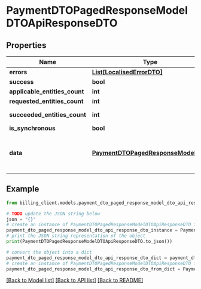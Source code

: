 # PaymentDTOPagedResponseModelDTOApiResponseDTO


## Properties

Name | Type | Description | Notes
------------ | ------------- | ------------- | -------------
**errors** | [**List[LocalisedErrorDTO]**](LocalisedErrorDTO.md) |  | [optional] 
**success** | **bool** |  | [optional] 
**applicable_entities_count** | **int** |  | [optional] 
**requested_entities_count** | **int** |  | [optional] 
**succeeded_entities_count** | **int** |  | [optional] [readonly] 
**is_synchronous** | **bool** |  | [optional] 
**data** | [**PaymentDTOPagedResponseModelDTO**](PaymentDTOPagedResponseModelDTO.md) | The updated entity in case of modifications or creation | [optional] 

## Example

```python
from billing_client.models.payment_dto_paged_response_model_dto_api_response_dto import PaymentDTOPagedResponseModelDTOApiResponseDTO

# TODO update the JSON string below
json = "{}"
# create an instance of PaymentDTOPagedResponseModelDTOApiResponseDTO from a JSON string
payment_dto_paged_response_model_dto_api_response_dto_instance = PaymentDTOPagedResponseModelDTOApiResponseDTO.from_json(json)
# print the JSON string representation of the object
print(PaymentDTOPagedResponseModelDTOApiResponseDTO.to_json())

# convert the object into a dict
payment_dto_paged_response_model_dto_api_response_dto_dict = payment_dto_paged_response_model_dto_api_response_dto_instance.to_dict()
# create an instance of PaymentDTOPagedResponseModelDTOApiResponseDTO from a dict
payment_dto_paged_response_model_dto_api_response_dto_from_dict = PaymentDTOPagedResponseModelDTOApiResponseDTO.from_dict(payment_dto_paged_response_model_dto_api_response_dto_dict)
```
[[Back to Model list]](../README.md#documentation-for-models) [[Back to API list]](../README.md#documentation-for-api-endpoints) [[Back to README]](../README.md)


